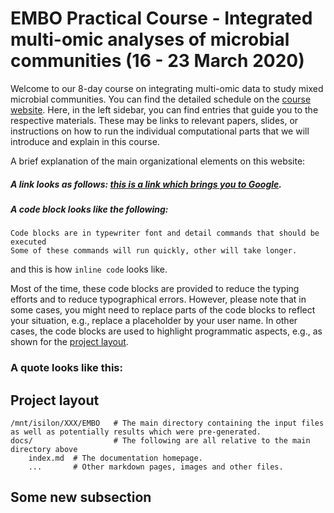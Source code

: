 # EMBO Practical Course - Integrated multi-omic analyses of microbial communities (16 - 23 March 2020)

Welcome to our 8-day course on integrating multi-omic data to study mixed microbial communities.
You can find the detailed schedule on the [course website](https://meetings.embo.org/event/20-microbial-communities#Programme).
Here, in the left sidebar, you can find entries that guide you to the respective materials.
These may be links to relevant papers, slides, or instructions on how to run the individual computational parts that we will introduce and explain in this course.

A brief explanation of the main organizational elements on this website:

##### A link looks as follows: [this is a link which brings you to Google](https://www.google.com).
##### A code block looks like the following:
```
Code blocks are in typewriter font and detail commands that should be executed
Some of these commands will run quickly, other will take longer.
```
and this is how `inline code` looks like.

Most of the time, these code blocks are provided to reduce the typing efforts and to reduce typographical errors.
However, please note that in some cases, you might need to replace parts of the code blocks to reflect your situation, e.g., replace a placeholder by your user name.
In other cases, the code blocks are used to highlight programmatic aspects, e.g., as shown for the [project layout](#project-layout).


### A quote looks like this:


## Project layout

    /mnt/isilon/XXX/EMBO   # The main directory containing the input files as well as potentially results which were pre-generated.
    docs/                  # The following are all relative to the main directory above
        index.md  # The documentation homepage.
        ...       # Other markdown pages, images and other files.

## Some new subsection
